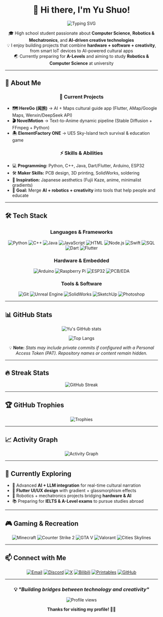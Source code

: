 <div align="center">

# 👋 Hi there, I'm Yu Shuo!

<img src="https://readme-typing-svg.herokuapp.com?font=Fira+Code&pause=1000&color=2196F3&center=true&vCenter=true&width=500&lines=High+school+Computer+Science+enthusiast;Passionate+about+AI+%26+Robotics;Building+creative+tech+solutions;Preparing+for+A-Levels+%26+university" alt="Typing SVG" />

</div>

<div align="center">

🎓 High school student passionate about **Computer Science**, **Robotics & Mechatronics**, and **AI-driven creative technologies**  
💡 I enjoy building projects that combine **hardware + software + creativity**, from smart IoT devices to AI-powered cultural apps  
🌏 Currently preparing for **A-Levels** and aiming to study **Robotics & Computer Science** at university  

</div>

---

## 🚀 About Me

<div align="center">

### 🔭 Current Projects

</div>

- **🗺️ HereGo (闻旅)** → AI + Maps cultural guide app (Flutter, AMap/Google Maps, Wenxin/DeepSeek API)  
- **🎬 NovelMotion** → Text-to-Anime dynamic pipeline (Stable Diffusion + FFmpeg + Python)  
- **🏝️ ElementFactory ONE** → UE5 Sky-Island tech survival & education game  

<div align="center">

### ⚡ Skills & Abilities

</div>

- 💻 **Programming:** Python, C++, Java, Dart/Flutter, Arduino, ESP32  
- 🛠️ **Maker Skills:** PCB design, 3D printing, SolidWorks, soldering  
- 🎨 **Inspiration:** Japanese aesthetics (Fujii Kaze, anime, minimalist gradients)  
- 🎯 **Goal:** Merge **AI + robotics + creativity** into tools that help people and educate  

---

## 🛠️ Tech Stack

<div align="center">

### Languages & Frameworks
![Python](https://img.shields.io/badge/-Python-3776AB?style=flat-square&logo=python&logoColor=white)
![C++](https://img.shields.io/badge/-C++-00599C?style=flat-square&logo=c%2B%2B&logoColor=white)
![Java](https://img.shields.io/badge/-Java-007396?style=flat-square&logo=java&logoColor=white)
![JavaScript](https://img.shields.io/badge/-JavaScript-F7DF1E?style=flat-square&logo=javascript&logoColor=black)
![HTML](https://img.shields.io/badge/-HTML5-E34F26?style=flat-square&logo=html5&logoColor=white)
![Node.js](https://img.shields.io/badge/-Node.js-339933?style=flat-square&logo=node.js&logoColor=white)
![Swift](https://img.shields.io/badge/-Swift-FA7343?style=flat-square&logo=swift&logoColor=white)
![SQL](https://img.shields.io/badge/-SQL-4479A1?style=flat-square&logo=mysql&logoColor=white)
![Dart](https://img.shields.io/badge/-Dart-0175C2?style=flat-square&logo=dart&logoColor=white)
![Flutter](https://img.shields.io/badge/-Flutter-02569B?style=flat-square&logo=flutter&logoColor=white)

### Hardware & Embedded
![Arduino](https://img.shields.io/badge/-Arduino-00979D?style=flat-square&logo=arduino&logoColor=white)
![Raspberry Pi](https://img.shields.io/badge/-Raspberry%20Pi-A22846?style=flat-square&logo=raspberrypi&logoColor=white)
![ESP32](https://img.shields.io/badge/-ESP32-000000?style=flat-square&logo=espressif&logoColor=white)
![PCB/EDA](https://img.shields.io/badge/-PCB%2FEDA-00796B?style=flat-square&logo=circuitverse&logoColor=white)

### Tools & Software
![Git](https://img.shields.io/badge/-Git-F05032?style=flat-square&logo=git&logoColor=white)
![Unreal Engine](https://img.shields.io/badge/-Unreal%20Engine-313131?style=flat-square&logo=unrealengine&logoColor=white)
![SolidWorks](https://img.shields.io/badge/-SolidWorks-E2231A?style=flat-square&logo=dassaultsystemes&logoColor=white)
![SketchUp](https://img.shields.io/badge/-SketchUp-005F9E?style=flat-square&logo=sketchup&logoColor=white)
![Photoshop](https://img.shields.io/badge/-Photoshop-31A8FF?style=flat-square&logo=adobephotoshop&logoColor=white)

</div>

---

## 📊 GitHub Stats

<div align="center">

![Yu's GitHub stats](https://stats-bailuer.vercel.app/api?username=Bailuer&show_icons=true&theme=tokyonight&count_private=true&cache_seconds=1800&v=12)  

![Top Langs](https://stats-bailuer.vercel.app/api/top-langs/?username=Bailuer&layout=compact&langs_count=8&theme=tokyonight&cache_seconds=1800&v=12)

</div>

<div align="center">

💡 **Note:** *Stats may include private commits if configured with a Personal Access Token (PAT). Repository names or content remain hidden.*  

</div>

---

## 🔥 Streak Stats

<div align="center">

![GitHub Streak](https://streak-stats.demolab.com?user=Bailuer&theme=tokyonight&v=12)

</div>

---

## 🏆 GitHub Trophies

<div align="center">

![Trophies](https://github-profile-trophy.vercel.app/?username=Bailuer&theme=tokyonight&no-frame=false&no-bg=true&margin-w=4&v=12)

</div>

---

## 📈 Activity Graph

<div align="center">

![Activity Graph](https://github-readme-activity-graph.vercel.app/graph?username=Bailuer&theme=tokyo-night&v=12)

</div>

---

## 🌱 Currently Exploring

- 🤖 Advanced **AI + LLM integration** for real-time cultural narration
- 🎨 **Flutter UI/UX design** with gradient + glassmorphism effects
- 🔧 Robotics + mechatronics projects bridging **hardware & AI**
- 📚 Preparing for **IELTS & A-Level exams** to pursue studies abroad

---

## 🎮 Gaming & Recreation

<div align="center">

![Minecraft](https://img.shields.io/badge/-Minecraft-62B47A?style=flat-square&logo=minecraft&logoColor=white)
![Counter Strike 2](https://img.shields.io/badge/-Counter%20Strike%202-FF6C2C?style=flat-square&logo=counter-strike&logoColor=white)
![GTA V](https://img.shields.io/badge/-Grand%20Theft%20Auto%20V-000000?style=flat-square&logo=rockstargames&logoColor=white)
![Valorant](https://img.shields.io/badge/-Valorant-FF4454?style=flat-square&logo=valorant&logoColor=white)
![Cities Skylines](https://img.shields.io/badge/-Cities%20Skylines-2E8B57?style=flat-square&logo=cities-skylines&logoColor=white)

</div>

---

## 📫 Connect with Me

<div align="center">

[![Email](https://img.shields.io/badge/-Email-D14836?style=for-the-badge&logo=gmail&logoColor=white)](mailto:Bailueryu@gmail.com)
[![Discord](https://img.shields.io/badge/-Discord-5865F2?style=for-the-badge&logo=discord&logoColor=white)](https://discord.com/users/Bailueryu#7210)
[![X](https://img.shields.io/badge/-X-000000?style=for-the-badge&logo=x&logoColor=white)](https://x.com/BailuerYu)
[![Bilibili](https://img.shields.io/badge/-Bilibili-00A1D6?style=for-the-badge&logo=bilibili&logoColor=white)](https://space.bilibili.com/108892182)
[![Printables](https://img.shields.io/badge/-Printables-FF6600?style=for-the-badge&logo=3dprinter&logoColor=white)](https://www.printables.com/@ShuoYu_1320812)
[![GitHub](https://img.shields.io/badge/-GitHub-181717?style=for-the-badge&logo=github&logoColor=white)](https://github.com/Bailuer)  

</div>

---

<div align="center">

### 💡 *"Building bridges between technology and creativity"*

<img src="https://komarev.com/ghpvc/?username=Bailuer&label=Profile%20views&color=0e75b6&style=flat&v=12" alt="Profile views" />

**Thanks for visiting my profile! 🚀✨**

</div>
